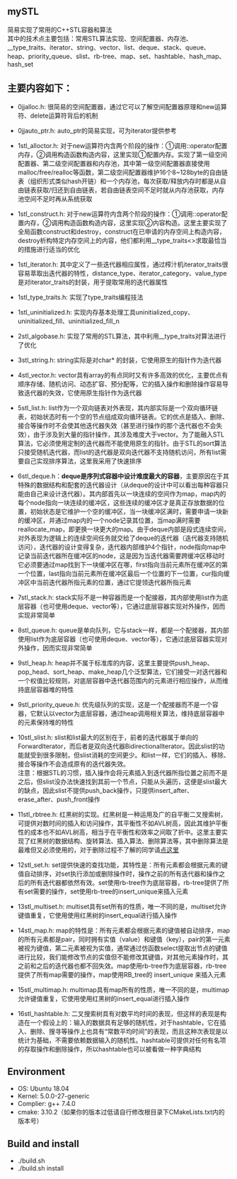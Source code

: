 ## mySTL

简易实现了常用的C++STL容器和算法  
其中的技术点主要包括：常用STL算法实现、空间配置器、内存池、__type_traits、iterator、string、vector、list、deque、stack、queue、heap、priority_queue、slist、rb-tree、map、set、hashtable、hash_map、hash_set  
  
  
## 主要内容如下：  
- 0jjalloc.h: 很简易的空间配置器，通过它可以了解空间配置器原理和new运算符、delete运算符背后的机制  
  
- 0jjauto_ptr.h: auto_ptr的简易实现，可为iterator提供参考  
  
- 1stl_alloctor.h: 对于new运算符内含两个阶段的操作：①调用::operator配置内存，②调用构造函数构造内容，这里实现①配置内存。实现了第一级空间配置器、第二级空间配置器和内存池，其中第一级空间配置器直接使用malloc/free/realloc等函数，第二级空间配置器维护16个8~128byte的自由链表（组织形式类似hash开链）和一个内存池，每次获取/释放内存时都是从自由链表获取/归还到自由链表，若自由链表空间不足时就从内存池获取，内存池空间不足时再从系统获取  
  
- 1stl_construct.h: 对于new运算符内含两个阶段的操作：①调用::operator配置内存，②调用构造函数构造内容，这里实现②内容构造。这里主要实现了全局函数construct和destroy，construct在已申请的内存空间上构造内容，destroy析构特定内存空间上的内容，他们都利用__type_traits<>求取最恰当的措施进行适当的优化  
  
- 1stl_iterator.h: 其中定义了一些迭代器相应属性，通过榨汁机iterator_traits很容易萃取出迭代器的特性，distance_type、iterator_category、value_type是对iterator_traits的封装，用于提取常用的迭代器属性  
  
- 1stl_type_traits.h: 实现了type_traits编程技法  
  
- 1stl_uninitialized.h: 实现内存基本处理工具uninitialized_copy、uninitialized_fill、uninitialized_fill_n  
  
- 2stl_algobase.h: 实现了常用的STL算法，其中利用__type_traits对算法进行了优化  
  
- 3stl_string.h: string实际是对char* 的封装，它使用原生的指针作为迭代器  
  
- 4stl_vector.h: vector具有array的有点同时又有许多高效的优化，主要优点有顺序存储、随机访问、动态扩容、预分配等，它的插入操作和删除操作容易导致迭代器的失效，它使用原生指针作为迭代器  
  
- 5stl_list.h: list作为一个双向链表对外表现，其内部实际是一个双向循环链表，初始状态时有一个空的节点组成双向循环链表。它的优点是插入、删除、接合等操作时不会使其他迭代器失效（甚至进行操作的那个迭代器也不会失效），由于涉及到大量的指针操作，其涉及难度大于vector。为了能融入STL算法，它必须使用定制的迭代器而不能使用原生的指针。由于STL的sort算法只接受随机迭代器，而list的迭代器是双向迭代器不支持随机访问，所有list需要自己实现排序算法，这里我采用了快速排序  
  
- 6stl_deque.h：**deque是序列式容器中设计难度最大的容器**，主要原因在于其特殊的数据结构和配套的迭代器设计（从deque的设计中可以看出每种容器只能由自己来设计迭代器）。其内部首先以一块连续的空间作为map，map内的每个node指向一块连续的缓冲区，这些连续的缓冲区才是真正存放数据的位置，初始状态是它维护一个空的缓冲区，当一块缓冲区满时，需要申请一块新的缓冲区，并通过map内的一个node记录其位置，当map满时需要reallocate_map，即更换一块更大的map。由于deque内部是段式连续空间，对外表现为逻辑上的连续空间任务就交给了deque的迭代器（迭代器支持随机访问），迭代器的设计变得复杂，迭代器内部维护4个指针，node指向map中记录当前迭代器所在缓冲区的node，这是因为当迭代器需要跨缓冲区移动时它必须要通过map找到下一块缓冲区在哪，first指向当前元素所在缓冲区的第一个位置，last指向当前元素所在缓冲区最后一个位置的下一位置，cur指向缓冲区中当前迭代器所指元素的位置，通过它提领迭代器所指元素  
  
- 7stl_stack.h: stack实际不是一种容器而是一个配接器，其内部使用list作为底层容器（也可使用deque、vector等），它通过底层容器实现对外操作，因而实现非常简单  
  
- 8stl_queue.h: queue是单向队列，它与stack一样，都是一个配接器，其内部使用list作为底层容器（也可使用deque、vector等），它通过底层容器实现对外操作，因而实现非常简单  
  
- 9stl_heap.h: heap并不属于标准库的内容，这里主要提供push_heap、pop_head、sort_heap、make_heap几个泛型算法，它们接受一对迭代器和一个权值比较规则，对底层容器中迭代器范围内的元素进行相应操作，从而维持底层容器堆的特性  
  
- 9stl_priority_queue.h: 优先级队列的实现，这是一个配接器而不是一个容器，它默认以vector为底层容器，通过heap调用相关算法，维持底层容器中的元素保持堆的特性  
  
- 10stl_slist.h: slist和list最大的区别在于，前者的迭代器属于单向的ForwardIterator，而后者是双向迭代器BidirectionalIterator。因此slist的功能就受到很多限制，但slist消耗的空间更少。和list一样，它们的插入、移除、接合等操作不会造成原有的迭代器失效。  
注意：根据STL的习惯，插入操作会将元素插入到迭代器所指位置之前而不是之后，但slist没办法快速找到其前一个节点，只能从头遍历，这便是slist最大的缺点，因此slist不提供push_back操作，只提供insert_after、erase_after、push_front操作  
  
- 11stl_rbtree.h: 红黑树的实现。红黑树是一种运用及广的自平衡二叉搜索树，可提供对数时间的插入和访问操作，其平衡性不如AVL树高，因此其维护平衡性的成本也不如AVL树高，相当于在平衡性和效率之间取了折中。这里主要实现了红黑树的数据结构、旋转算法、插入算法、删除算法等，其中删除算法是最难但又必须使用的，对于删除过程不了解的同学请[点这里](https://blog.csdn.net/qq_40843865/article/details/102498310)  
  
- 12stl_set.h: set提供快速的查找功能，其特性是：所有元素都会根据元素的键值自动排序，对set执行添加或删除操作时，操作之前的所有迭代器和操作之后的所有迭代器都依然有效。set使用rb-tree作为底层容器，rb-tree提供了所有set需要的操作，set使用rb-tree的insert_unique来插入元素  
  
- 13stl_multiset.h: multiset具有set所有的性质，唯一不同的是，multiset允许键值重复，它使用使用红黑树的insert_equal进行插入操作  
  
- 14stl_map.h: map的特性是：所有元素都会根据元素的键值被自动排序，map的所有元素都是pair，同时拥有实值（value）和键值（key），pair的第一元素被视为键值，第二元素被视为实值，通常通过仿函数select提取出节点的键值进行比较，我们能修改节点的实值但不能修改其键值，对其他元素操作时，其之前和之后的迭代器也都不回失效。map使用rb-tree作为底层容器，rb-tree提供了所有map需要的操作，map使用RB_tree的 insert_unique 来插入元素  
  
- 15stl_multimap.h: multimap具有map所有的性质，唯一不同的是，multimap允许键值重复，它使用使用红黑树的insert_equal进行插入操作  
  
- 16stl_hashtable.h: 二叉搜索树具有对数平均时间的表现，但这样的表现是构造在一个假设上的：输入的数据具有足够的随机性，对于hashtable，它在插入、删除、搜寻等操作上也具有“常数平均时间”的表现，而且这种次表现是以统计为基础，不需要依赖数据输入的随机性。hashtable可提供对任何有名项的存取操作和删除操作，所以hashtable也可以被看做一种字典结构  
  
## Environment
- OS: Ubuntu 18.04
- Kernel: 5.0.0-27-generic
- Complier: g++ 7.4.0
- cmake: 3.10.2（如果你的版本过低请自行修改根目录下CMakeLists.txt内的版本号）
## Build and install  
- ./build.sh  
- ./build.sh install  
